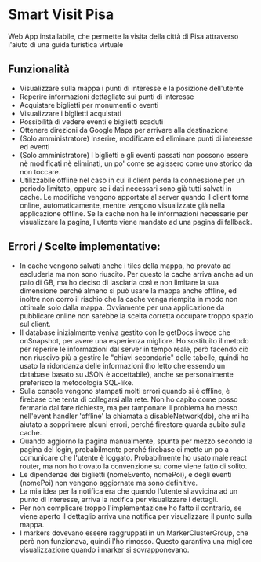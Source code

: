 # Smart Visit Pisa

Web App installabile, che permette la visita della città di Pisa attraverso l'aiuto di una guida turistica virtuale

## Funzionalità

- Visualizzare sulla mappa i punti di interesse e la posizione dell'utente
- Reperire informazioni dettagliate sui punti di interesse
- Acquistare biglietti per monumenti o eventi
- Visualizzare i biglietti acquistati
- Possibilità di vedere eventi e biglietti scaduti
- Ottenere direzioni da Google Maps per arrivare alla destinazione
- (Solo amministratore) Inserire, modificare ed eliminare punti di interesse ed eventi
- (Solo amministratore) I biglietti e gli eventi passati non possono essere nè modificati nè eliminati, un po' come se agissero come uno storico da non toccare.
- Utilizzabile offline nel caso in cui il client perda la connessione per un periodo limitato, oppure se i dati necessari sono già tutti salvati in cache. Le modifiche vengono apportate al server quando il client torna online, automaticamente, mentre vengono visualizzate già nella applicazione offline. Se la cache non ha le informazioni necessarie per visualizzare la pagina, l'utente viene mandato ad una pagina di fallback.

## Errori / Scelte implementative:

- In cache vengono salvati anche i tiles della mappa, ho provato ad escluderla ma non sono riuscito. Per questo la cache arriva anche ad un paio di GB, ma ho deciso di lasciarla così e non limitare la sua dimensione perché almeno si può usare la mappa anche offline, ed inoltre non corro il rischio che la cache venga riempita in modo non ottimale solo dalla mappa. Ovviamente per una applicazione da pubblicare online non sarebbe la scelta corretta occupare troppo spazio sul client.
- Il database inizialmente veniva gestito con le getDocs invece che onSnapshot, per avere una esperienza migliore. Ho sostituito il metodo per reperire le informazioni dal server in tempo reale, però facendo ciò non riuscivo più a gestire le "chiavi secondarie" delle tabelle, quindi ho usato la ridondanza delle informazioni (ho letto che essendo un database basato su JSON è accettabile), anche se personalmente preferisco la metodologia SQL-like.
- Sulla console vengono stampati molti errori quando si è offline, è firebase che tenta di collegarsi alla rete. Non ho capito come posso fermarlo dal fare richieste, ma per tamponare il problema ho messo nell'event handler 'offline' la chiamata a disableNetwork(db), che mi ha aiutato a sopprimere alcuni errori, perché firestore guarda subito sulla cache.
- Quando aggiorno la pagina manualmente, spunta per mezzo secondo la pagina del login, probabilmente perché firebase ci mette un po a comunicare che l'utente è loggato.
Probabilmente ho usato male react router, ma non ho trovato la convenzione su come viene fatto di solito.
- Le dipendenze dei biglietti (nomeEvento, nomePoi), e degli eventi (nomePoi) non vengono aggiornate ma sono definitive.
- La mia idea per la notifica era che quando l'utente si avvicina ad un punto di interesse, arriva la notifica per visualizzare i dettagli.
- Per non complicare troppo l'implementazione ho fatto il contrario, se viene aperto il dettaglio arriva una notifica per visualizzare il punto sulla mappa.
- I markers dovevano essere raggruppati in un MarkerClusterGroup, che però non funzionava, quindi l'ho rimosso. Questo garantiva una migliore visualizzazione quando i marker si sovrapponevano.
